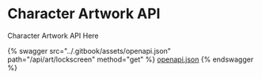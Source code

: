 # Character Artwork API

Character Artwork API Here



{% swagger src="../.gitbook/assets/openapi.json" path="/api/art/lockscreen" method="get" %}
[openapi.json](../.gitbook/assets/openapi.json)
{% endswagger %}
